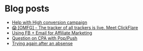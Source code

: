 # Blog posts
<!-- BLOG-POST-LIST:START -->
- [Help with High conversion campaign](https://afflift.com/f/threads/help-with-high-conversion-campaign.9876/)
- [😱 [OMFG] - The tracker of all trackers is live. Meet ClickFlare](https://afflift.com/f/threads/%F0%9F%98%B1-omfg-the-tracker-of-all-trackers-is-live-meet-clickflare.9851/)
- [Using FB + Email for Affiliate Marketing](https://afflift.com/f/threads/using-fb-email-for-affiliate-marketing.8643/)
- [Question on CPA with Pop/Push](https://afflift.com/f/threads/question-on-cpa-with-pop-push.9894/)
- [Trying again after an absense](https://afflift.com/f/threads/trying-again-after-an-absense.9781/)
<!-- BLOG-POST-LIST:END -->
